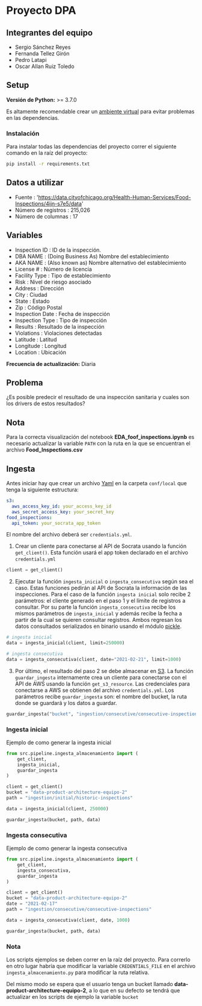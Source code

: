 # Proyecto DPA

## Integrantes del equipo

* Sergio Sánchez Reyes
* Fernanda Tellez Girón
* Pedro Latapi
* Oscar Allan Ruiz Toledo

## Setup

**Versión de Python:** >= 3.7.0

Es altamente recomendable crear un [ambiente virtual](https://docs.python.org/3/library/venv.html) para evitar problemas en las dependencias. 

### Instalación

Para instalar todas las dependencias del proyecto correr el siguiente comando en la raíz del proyecto:

```bash
pip install -r requirements.txt
```

## Datos a utilizar

* Fuente : 'https://data.cityofchicago.org/Health-Human-Services/Food-Inspections/4ijn-s7e5/data'
* Número de registros : 215,026
* Número de columnas : 17

## Variables

* Inspection ID : ID de la inspección.
* DBA NAME : (Doing Business As) Nombre del establecimiento
* AKA NAME : (Also known as) Nombre alternativo del establecimiento
* License # : Número de licencia 
* Facility Type : Tipo de establecimiento
* Risk : Nivel de riesgo asociado
* Address : Dirección
* City : Ciudad
* State : Estado
* Zip : Código Postal
* Inspection Date : Fecha de inspección
* Inspection Type : Tipo de inspección
* Results : Resultado de la inspección
* Violations : Violaciones detectadas
* Latitude : Latitud 
* Longitude : Longitud
* Location : Ubicación

**Frecuencia de actualización:** Diaria

## Problema 

¿Es posible predecir el resultado de una inspección sanitaria y cuales son los drivers de estos resultados?


## Nota
Para la correcta visualización del notebook **EDA_foof_inspections.ipynb** es necesario actualizar
la variable `PATH` con la ruta en la que se encuentran el archivo **Food_Inspections.csv**

## Ingesta

Antes iniciar hay que crear un archivo [Yaml](https://yaml.org/) en la carpeta `conf/local` que tenga la siguiente estructura:

```yaml
s3:
  aws_access_key_id: your_access_key_id
  aws_secret_access_key: your_secret_key
food_inspections:
  api_token: your_socrata_app_token
```

El nombre del archivo deberá ser `credentials.yml`.

1. Crear un cliente para conectarse al API de Socrata usando la función `get_client()`. Esta función usará el app token declarado en el archivo `credentials.yml`

```python
client = get_client()
```

2. Ejecutar la función `ingesta_inicial` o `ingesta_consecutiva` según sea el caso. Estas funciones pedirán al API de Socrata la información de las inspecciones. Para el caso de la función `ingesta inicial` solo recibe 2 parámetros: el cliente generado en el paso 1 y el límite de registros a consultar. Por su parte la función `ingesta_consecutiva` recibe los mismos parámetros de `ingesta_inicial` y además recibe la fecha a partir de la cual se quieren consultar registros. Ambos regresan los datos consultados serializados en binario usando el módulo [pickle](https://docs.python.org/3/library/pickle.html). 

```python
# ingesta inicial
data = ingesta_inicial(client, limit=250000)

# ingesta consecutiva
data = ingesta_consecutiva(client, date="2021-02-21", limit=1000)
```

3. Por último, el resultado del paso 2 se debe almacenar en [S3](https://aws.amazon.com/es/s3/). La función `guardar_ingesta` internamente crea un cliente para conectarse con el API de AWS usando la función `get_s3_resource`. Las credenciales para conectarse a AWS se obtienen del archivo `credentials.yml`. Los parámetros recibe `guardar_ingesta` son: el nombre del bucket, la ruta donde se guardará y los datos a guardar. 

```python
guardar_ingesta("bucket", "ingestion/consecutive/consecutive-inspections", data)
```

### Ingesta inicial

Ejemplo de como generar la ingesta inicial

```python
from src.pipeline.ingesta_almacenamiento import (
    get_client,
    ingesta_inicial, 
    guardar_ingesta
)

client = get_client()
bucket = "data-product-architecture-equipo-2"
path = "ingestion/initial/historic-inspections"

data = ingesta_inicial(client, 250000)

guardar_ingesta(bucket, path, data)
```

### Ingesta consecutiva

Ejemplo de como generar la ingesta consecutiva

```python
from src.pipeline.ingesta_almacenamiento import (
    get_client,
    ingesta_consecutiva, 
    guardar_ingesta
)

client = get_client()
bucket = "data-product-architecture-equipo-2"
date = "2021-02-17"
path = "ingestion/consecutive/consecutive-inspections"

data = ingesta_consecutiva(client, date, 1000)

guardar_ingesta(bucket, path, data)
```

### Nota

Los scripts ejemplos se deben correr en la raíz del proyecto. Para correrlo en otro lugar habría que modificar la variable `CREDENTIALS_FILE` en el archivo `ingesta_almacenamiento.py` para modificar la ruta relativa.

Del mismo modo se espera que el usuario tenga un bucket llamado **data-product-architecture-equipo-2**, a lo que en su defecto se tendrá que actualizar en los scripts de ejemplo la variable `bucket` 
